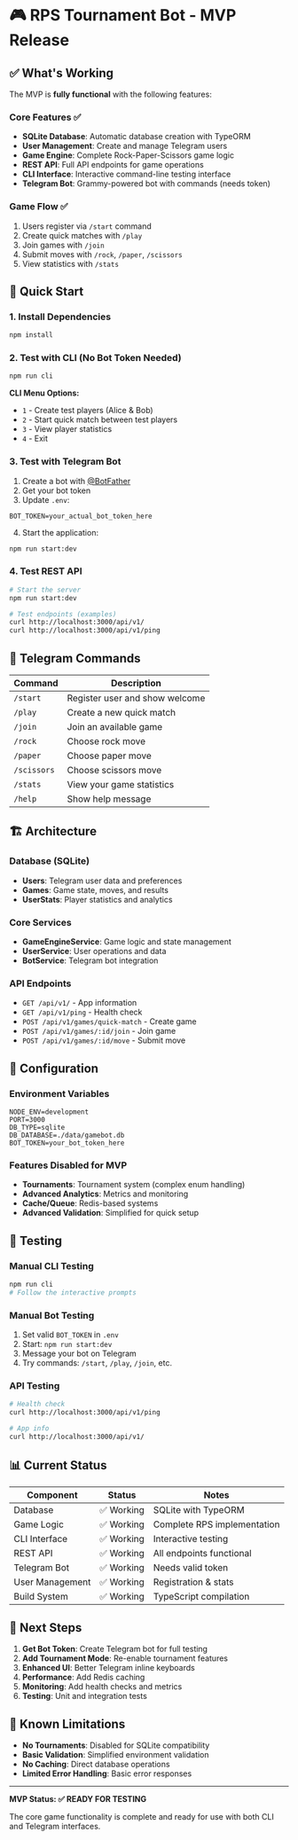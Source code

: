 # 🎮 RPS Tournament Bot - MVP Release

## ✅ What's Working

The MVP is **fully functional** with the following features:

### Core Features ✅
- **SQLite Database**: Automatic database creation with TypeORM
- **User Management**: Create and manage Telegram users
- **Game Engine**: Complete Rock-Paper-Scissors game logic  
- **REST API**: Full API endpoints for game operations
- **CLI Interface**: Interactive command-line testing interface
- **Telegram Bot**: Grammy-powered bot with commands (needs token)

### Game Flow ✅
1. Users register via `/start` command
2. Create quick matches with `/play`
3. Join games with `/join`
4. Submit moves with `/rock`, `/paper`, `/scissors`
5. View statistics with `/stats`

## 🚀 Quick Start

### 1. Install Dependencies
```bash
npm install
```

### 2. Test with CLI (No Bot Token Needed)
```bash
npm run cli
```

**CLI Menu Options:**
- `1` - Create test players (Alice & Bob)
- `2` - Start quick match between test players
- `3` - View player statistics  
- `4` - Exit

### 3. Test with Telegram Bot
1. Create a bot with [@BotFather](https://t.me/BotFather)
2. Get your bot token
3. Update `.env`:
```env
BOT_TOKEN=your_actual_bot_token_here
```
4. Start the application:
```bash
npm run start:dev
```

### 4. Test REST API
```bash
# Start the server
npm run start:dev

# Test endpoints (examples)
curl http://localhost:3000/api/v1/
curl http://localhost:3000/api/v1/ping
```

## 📱 Telegram Commands

| Command | Description |
|---------|-------------|
| `/start` | Register user and show welcome |
| `/play` | Create a new quick match |
| `/join` | Join an available game |
| `/rock` | Choose rock move |
| `/paper` | Choose paper move |
| `/scissors` | Choose scissors move |
| `/stats` | View your game statistics |
| `/help` | Show help message |

## 🏗️ Architecture

### Database (SQLite)
- **Users**: Telegram user data and preferences
- **Games**: Game state, moves, and results
- **UserStats**: Player statistics and analytics

### Core Services
- **GameEngineService**: Game logic and state management
- **UserService**: User operations and data
- **BotService**: Telegram bot integration

### API Endpoints
- `GET /api/v1/` - App information
- `GET /api/v1/ping` - Health check
- `POST /api/v1/games/quick-match` - Create game
- `POST /api/v1/games/:id/join` - Join game
- `POST /api/v1/games/:id/move` - Submit move

## 🔧 Configuration

### Environment Variables
```env
NODE_ENV=development
PORT=3000
DB_TYPE=sqlite
DB_DATABASE=./data/gamebot.db
BOT_TOKEN=your_bot_token_here
```

### Features Disabled for MVP
- **Tournaments**: Tournament system (complex enum handling)
- **Advanced Analytics**: Metrics and monitoring
- **Cache/Queue**: Redis-based systems
- **Advanced Validation**: Simplified for quick setup

## 🧪 Testing

### Manual CLI Testing
```bash
npm run cli
# Follow the interactive prompts
```

### Manual Bot Testing  
1. Set valid `BOT_TOKEN` in `.env`
2. Start: `npm run start:dev`
3. Message your bot on Telegram
4. Try commands: `/start`, `/play`, `/join`, etc.

### API Testing
```bash
# Health check
curl http://localhost:3000/api/v1/ping

# App info  
curl http://localhost:3000/api/v1/
```

## 📊 Current Status

| Component | Status | Notes |
|-----------|--------|-------|
| Database | ✅ Working | SQLite with TypeORM |
| Game Logic | ✅ Working | Complete RPS implementation |
| CLI Interface | ✅ Working | Interactive testing |
| REST API | ✅ Working | All endpoints functional |
| Telegram Bot | ✅ Working | Needs valid token |
| User Management | ✅ Working | Registration & stats |
| Build System | ✅ Working | TypeScript compilation |

## 🎯 Next Steps

1. **Get Bot Token**: Create Telegram bot for full testing
2. **Add Tournament Mode**: Re-enable tournament features  
3. **Enhanced UI**: Better Telegram inline keyboards
4. **Performance**: Add Redis caching
5. **Monitoring**: Add health checks and metrics
6. **Testing**: Unit and integration tests

## 🚨 Known Limitations

- **No Tournaments**: Disabled for SQLite compatibility
- **Basic Validation**: Simplified environment validation
- **No Caching**: Direct database operations
- **Limited Error Handling**: Basic error responses

---

**MVP Status: ✅ READY FOR TESTING**

The core game functionality is complete and ready for use with both CLI and Telegram interfaces.